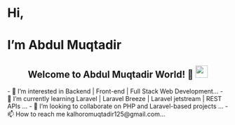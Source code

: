 <h1> Hi,</h1>
<h1>I’m Abdul Muqtadir</h1>
<h2 align="center">
  Welcome to Abdul Muqtadir World! 👋
  <img src="https://media.giphy.com/media/hvRJCLFzcasrR4ia7z/giphy.gif" width="28">
</h2>
- 👀 I’m interested in Backend | Front-end | Full Stack Web Development...
- 🌱 I’m currently learning Laravel | Laravel Breeze | Laravel jetstream | REST APIs ...
- 💞️ I’m looking to collaborate on PHP and Laravel-based projects ...
- 📫 How to reach me kalhoromuqtadir125@gmail.com...
